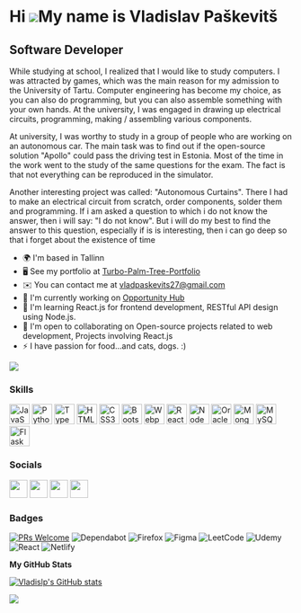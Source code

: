 Hi ![](https://user-images.githubusercontent.com/18350557/176309783-0785949b-9127-417c-8b55-ab5a4333674e.gif)My name is Vladislav Paškevitš
===========================================================================================================================================

Software Developer
------------------

While studying at school, I realized that I would like to study computers. I was attracted by games, which was the main reason for my admission to the University of Tartu. Computer engineering has become my choice, as you can also do programming, but you can also assemble something with your own hands. At the university, I was engaged in drawing up electrical circuits, programming, making / assembling various components. 

At university, I was worthy to study in a group of people who are working on an autonomous car. The main task was to find out if the open-source solution "Apollo" could pass the driving test in Estonia. Most of the time in the work went to the study of the same questions for the exam. The fact is that not everything can be reproduced in the simulator. 

Another interesting project was called: "Autonomous Curtains". There I had to make an electrical circuit from scratch, order components, solder them and programming. If i am asked a question to which i do not know the answer, then i will say: "I do not know". But i will do my best to find the answer to this question, especially if is is interesting, then i can go deep so that i forget about the existence of time

*   🌍  I'm based in Tallinn
*   🖥️  See my portfolio at [Turbo-Palm-Tree-Portfolio](http://vp-web-development-showcase.netlify.app/)
*   ✉️  You can contact me at [vladpaskevits27@gmail.com](mailto:vladpaskevits27@gmail.com)
*   🚀  I'm currently working on [Opportunity Hub](Private)
*   🧠  I'm learning React.js for frontend development, RESTful API design using Node.js.
*   🤝  I'm open to collaborating on Open-source projects related to web development, Projects involving React.js
*   ⚡  I have passion for food...and cats, dogs. :)

<a href="https://www.github.com/Vladislp" target="_blank" rel="noreferrer"><img
                  src="https://img.shields.io/github/followers/Vladislp?logo=github&style=for-the-badge&color=0891b2&labelColor=1c1917" /></a>

### Skills 
<p align="left">
<a href="https://developer.mozilla.org/en-US/docs/Web/JavaScript" target="_blank" rel="noreferrer"><img src="https://raw.githubusercontent.com/danielcranney/readme-generator/main/public/icons/skills/javascript-colored.svg" width="36" height="36" alt="JavaScript" /></a>
<a href="https://www.python.org/" target="_blank" rel="noreferrer"><img src="https://raw.githubusercontent.com/danielcranney/readme-generator/main/public/icons/skills/python-colored.svg" width="36" height="36" alt="Python" /></a>
<a href="https://www.typescriptlang.org/" target="_blank" rel="noreferrer"><img src="https://raw.githubusercontent.com/danielcranney/readme-generator/main/public/icons/skills/typescript-colored.svg" width="36" height="36" alt="TypeScript" /></a>
<a href="https://developer.mozilla.org/en-US/docs/Glossary/HTML5" target="_blank" rel="noreferrer"><img src="https://raw.githubusercontent.com/danielcranney/readme-generator/main/public/icons/skills/html5-colored.svg" width="36" height="36" alt="HTML5" /></a>
<a href="https://www.w3.org/TR/CSS/#css" target="_blank" rel="noreferrer"><img src="https://raw.githubusercontent.com/danielcranney/readme-generator/main/public/icons/skills/css3-colored.svg" width="36" height="36" alt="CSS3" /></a>
<a href="https://getbootstrap.com/" target="_blank" rel="noreferrer"><img src="https://raw.githubusercontent.com/danielcranney/readme-generator/main/public/icons/skills/bootstrap-colored.svg" width="36" height="36" alt="Bootstrap" /></a>
<a href="https://webpack.js.org/" target="_blank" rel="noreferrer"><img src="https://raw.githubusercontent.com/danielcranney/readme-generator/main/public/icons/skills/webpack-colored.svg" width="36" height="36" alt="Webpack" /></a>
<a href="https://reactjs.org/" target="_blank" rel="noreferrer"><img src="https://raw.githubusercontent.com/danielcranney/readme-generator/main/public/icons/skills/react-colored.svg" width="36" height="36" alt="React" /></a>
<a href="https://nodejs.org/en/" target="_blank" rel="noreferrer"><img src="https://raw.githubusercontent.com/danielcranney/readme-generator/main/public/icons/skills/nodejs-colored.svg" width="36" height="36" alt="NodeJS" /></a>
<a href="https://www.oracle.com/uk/index.html" target="_blank" rel="noreferrer"><img src="https://raw.githubusercontent.com/danielcranney/readme-generator/main/public/icons/skills/oracle-colored.svg" width="36" height="36" alt="Oracle" /></a>
<a href="https://www.mongodb.com/" target="_blank" rel="noreferrer"><img src="https://raw.githubusercontent.com/danielcranney/readme-generator/main/public/icons/skills/mongodb-colored.svg" width="36" height="36" alt="MongoDB" /></a>
<a href="https://www.mysql.com/" target="_blank" rel="noreferrer"><img src="https://raw.githubusercontent.com/danielcranney/readme-generator/main/public/icons/skills/mysql-colored.svg" width="36" height="36" alt="MySQL" /></a>
<a href="https://flask.palletsprojects.com/en/2.0.x/" target="_blank" rel="noreferrer"><img src="https://raw.githubusercontent.com/danielcranney/readme-generator/main/public/icons/skills/flask-colored.svg" width="36" height="36" alt="Flask" /></a>
</p>
                    

  ### Socials
                  
  <p align="left"> <a href="https://www.facebook.com/vlad.paskevits" target="_blank" rel="noreferrer"><img src="https://raw.githubusercontent.com/danielcranney/readme-generator/main/public/icons/socials/facebook.svg" width="32" height="32" /></a> <a href="https://www.github.com/Vladislp" target="_blank" rel="noreferrer"><img src="https://raw.githubusercontent.com/danielcranney/readme-generator/main/public/icons/socials/github.svg" width="32" height="32" /></a> <a href="https://www.linkedin.com/in/vladislav-paškevitš-295b7823a/" target="_blank" rel="noreferrer"><img src="https://raw.githubusercontent.com/danielcranney/readme-generator/main/public/icons/socials/linkedin.svg" width="32" height="32" /></a> <a href="https://www.stackoverflow.com/users/8766698/vlad-paskevits" target="_blank" rel="noreferrer"><img src="https://raw.githubusercontent.com/danielcranney/readme-generator/main/public/icons/socials/stackoverflow.svg" width="32" height="32" /></a></p>

### Badges

[![PRs Welcome](https://img.shields.io/badge/PRs-welcome-brightgreen.svg?style=flat-square)](https://makeapullrequest.com)
![Dependabot](https://img.shields.io/badge/dependabot-025E8C?style=for-the-badge&logo=dependabot&logoColor=white)
![Firefox](https://img.shields.io/badge/Firefox-FF7139?style=for-the-badge&logo=Firefox-Browser&logoColor=white)
![Figma](https://img.shields.io/badge/figma-%23F24E1E.svg?style=for-the-badge&logo=figma&logoColor=white)
![LeetCode](https://img.shields.io/badge/LeetCode-000000?style=for-the-badge&logo=LeetCode&logoColor=#d16c06)
![Udemy](https://img.shields.io/badge/Udemy-A435F0?style=for-the-badge&logo=Udemy&logoColor=white)
![React](https://img.shields.io/badge/react-%2320232a.svg?style=for-the-badge&logo=react&logoColor=%2361DAFB)
![Netlify](https://img.shields.io/badge/netlify-%23000000.svg?style=for-the-badge&logo=netlify&logoColor=#00C7B7)

<b>My GitHub Stats</b>

<a href="http://www.github.com/Vladislp"><img src="https://github-readme-stats.vercel.app/api?username=Vladislp&show_icons=true&hide=&count_private=true&title_color=ef4444&text_color=ffffff&icon_color=0891b2&bg_color=1c1917&hide_border=true&show_icons=true" alt="Vladislp's GitHub stats" /></a>

<a href="http://www.github.com/Vladislp"><img src="https://github-readme-streak-stats.herokuapp.com/?user=Vladislp&stroke=ffffff&background=1c1917&ring=ef4444&fire=ef4444&currStreakNum=ffffff&currStreakLabel=ef4444&sideNums=ffffff&sideLabels=ffffff&dates=ffffff&hide_border=true" /></a>
